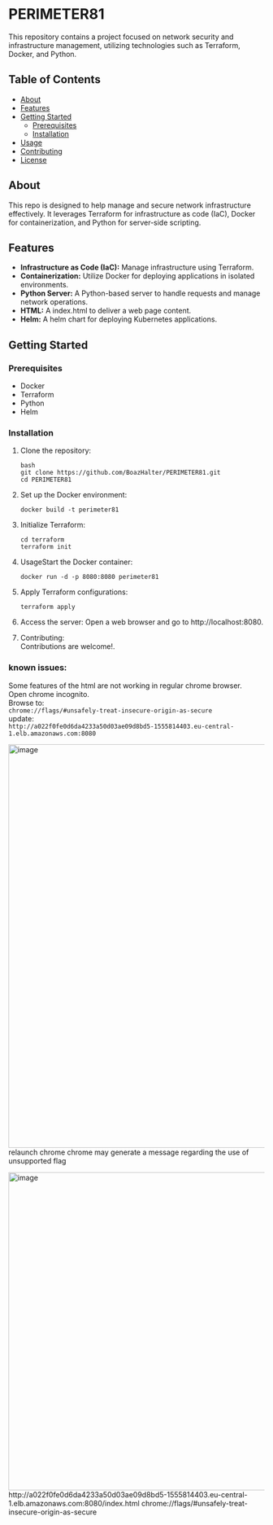 # PERIMETER81

This repository contains a project focused on network security and infrastructure management, utilizing technologies such as Terraform, Docker, and Python.

## Table of Contents
- [About](#about)
- [Features](#features)
- [Getting Started](#getting-started)
  - [Prerequisites](#prerequisites)
  - [Installation](#installation)
- [Usage](#usage)
- [Contributing](#contributing)
- [License](#license)

## About
This repo is designed to help manage and secure network infrastructure effectively. 
It leverages Terraform for infrastructure as code (IaC), Docker for containerization, and Python for server-side scripting.

## Features
- **Infrastructure as Code (IaC):** Manage infrastructure using Terraform.
- **Containerization:** Utilize Docker for deploying applications in isolated environments.
- **Python Server:** A Python-based server to handle requests and manage network operations.
- **HTML:** A index.html to deliver a web page content.
- **Helm:** A helm chart for deploying Kubernetes applications.
## Getting Started

### Prerequisites
- Docker
- Terraform
- Python
- Helm

### Installation
1. Clone the repository:
   ```
   bash
   git clone https://github.com/BoazHalter/PERIMETER81.git
   cd PERIMETER81
   ```
2. Set up the Docker environment:
   ```
   docker build -t perimeter81 
   ``` 
3. Initialize Terraform:
   ```
   cd terraform 
   terraform init 
   ```
4. UsageStart the Docker container:
   ```
   docker run -d -p 8080:8080 perimeter81 
   ```
5. Apply Terraform configurations:
   ```
   terraform apply
   ```
6. Access the server: 
Open a web browser and go to http://localhost:8080.

8. Contributing: <br>
   Contributions are welcome!.  <br>
   
### known issues:
Some features of the html are not working in regular chrome browser.<br>
Open chrome incognito.<br>
Browse to:<br>
```chrome://flags/#unsafely-treat-insecure-origin-as-secure```<br>
update: <br>
```http://a022f0fe0d6da4233a50d03ae09d8bd5-1555814403.eu-central-1.elb.amazonaws.com:8080```<br>


<img width="793" alt="image" src="https://github.com/BoazHalter/PERIMETER81/assets/30419068/d6813aea-ae53-477e-abcf-9c525ddbd97c"><br>
relaunch chrome chrome may generate a message regarding the use of unsupported flag<br>

<img width="625" alt="image" src="https://github.com/BoazHalter/PERIMETER81/assets/30419068/c8505ef9-58f9-4d66-b2ad-b5e83cf5a747">
http://a022f0fe0d6da4233a50d03ae09d8bd5-1555814403.eu-central-1.elb.amazonaws.com:8080/index.html
chrome://flags/#unsafely-treat-insecure-origin-as-secure
